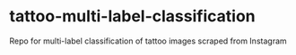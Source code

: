 # tattoo-multi-label-classification
Repo for multi-label classification of tattoo images scraped from Instagram
